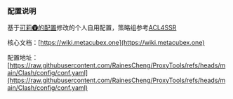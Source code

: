 ### 配置说明

基于[可莉🅥的配置](https://github.com/luestr/ProxyResource/tree/main/Tool/Clash/Config)修改的个人自用配置，策略组参考[ACL4SSR](https://github.com/ACL4SSR/ACL4SSR)

核心文档：[https://wiki.metacubex.one](https://wiki.metacubex.one)

配置地址：[https://raw.githubusercontent.com/RainesCheng/ProxyTools/refs/heads/main/Clash/config/conf.yaml](https://raw.githubusercontent.com/RainesCheng/ProxyTools/refs/heads/main/Clash/config/conf.yaml)
